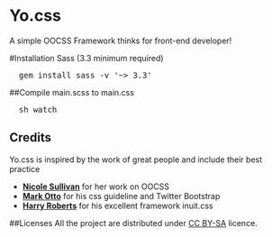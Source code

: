 Yo.css
================

A simple OOCSS Framework thinks for front-end developer!

#Installation Sass (3.3 minimum required)
<pre>
  gem install sass -v '~> 3.3'
</pre>

##Compile main.scss to main.css
<pre>
  sh watch
</pre>


## Credits
Yo.css is inspired by the work of great people and include their best practice

* **[Nicole Sullivan](https://twitter.com/stubbornella)** for her work on OOCSS
* **[Mark Otto](https://twitter.com/mdo)** for his css guideline and Twitter Bootstrap
* **[Harry Roberts](https://twitter.com/csswizardry)** for his excellent framework inuit.css

##Licenses
All the project are distributed under
[CC BY-SA](http://creativecommons.org/licenses/by/3.0/deed.en) licence.
